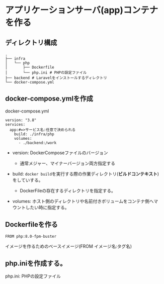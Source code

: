 # アプリケーションサーバ(app)コンテナを作る
## ディレクトリ構成
```
.
├── infra
│   └── php
│       ├── Dockerfile
│       └── php.ini # PHPの設定ファイル
├── backend # Laravelをインストールするディレクトリ
└── docker-compose.yml
```
## docker-compose.ymlを作成
docker-compose.yml
```
version: "3.8"
services:
  app:#=>サービス名:任意で決められる
    build: ./infra/php
    volumes:
      - ./backend:/work
```

- version: DockerComposeファイルのバージョン
  - 通常メジャー、マイナーバージョン両方指定する

- build: `docker build`を実行する際の作業ディレクトリ(**ビルドコンテキスト**)をしていする。
  - DockerFileの存在するディレクトリを指定する。

- volumes: ホスト側のディレクトリや名前付きボリュームをコンテナ側へマウントしたい時に指定する。

## Dockerfileを作る
`FROM php:8.0-fpm-buster`

イメージを作るためのベースイメージ(FROM イメージ名:タグ名)

## php.iniを作成する。
php.ini: PHPの設定ファイル
